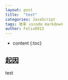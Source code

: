 ```yaml
---
layout: post
title:  "test"
categories: JavaScript
tags: 效率 vscode markdown
author: Felix0913
---
```


* content
{:toc}

## 起因
test